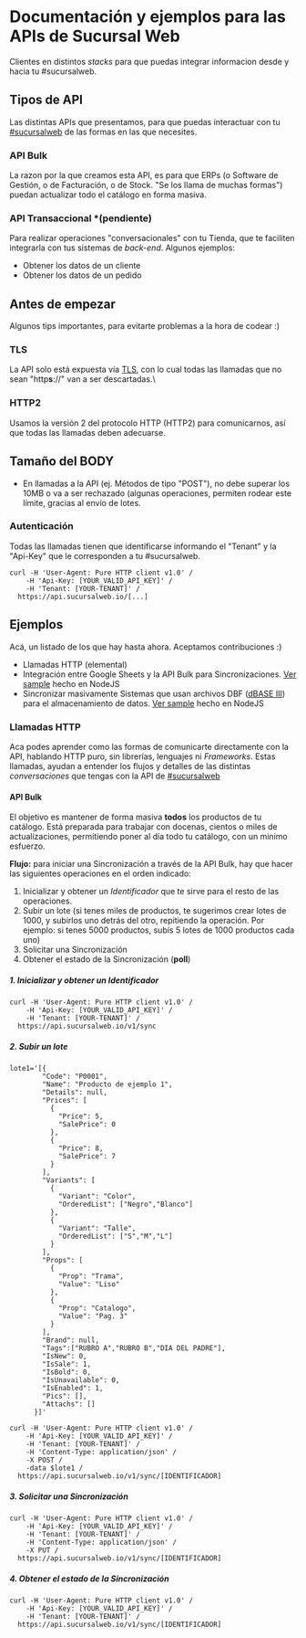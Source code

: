 # Documentación y ejemplos para las APIs de Sucursal Web
Clientes en distintos *stacks* para que puedas integrar informacion desde y hacia tu #sucursalweb.

## Tipos de API
Las distintas APIs que presentamos, para que puedas interactuar con tu [#sucursalweb](https://www.sucursalweb.io) de las formas en las que necesites.

### API Bulk
La razon por la que creamos esta API, es para que ERPs (o Software de Gestión, o de Facturación, o de Stock. "Se los llama de muchas formas") puedan actualizar todo el catálogo en forma masiva.

### API Transaccional *(pendiente)
Para realizar operaciones "conversacionales" con tu Tienda, que te faciliten integrarla con tus sistemas de *back-end*. Algunos ejemplos:

* Obtener los datos de un cliente
* Obtener los datos de un pedido

## Antes de empezar
Algunos tips importantes, para evitarte problemas a la hora de codear :)

### TLS
La API solo está expuesta vía [TLS](https://en.wikipedia.org/wiki/Transport_Layer_Security), con lo cual todas las llamadas que no sean "http**s**://" van a ser descartadas.\

### HTTP2
Usamos la versión 2 del protocolo HTTP (HTTP2) para comunicarnos, así que todas las llamadas deben adecuarse.

## Tamaño del BODY
* En llamadas a la API (ej. Métodos de tipo "POST"), no debe superar los 10MB o va a ser rechazado (algunas operaciones, permiten rodear este límite, gracias al envío de lotes.

### Autenticación
Todas las llamadas tienen que identificarse informando el "Tenant" y la "Api-Key" que le corresponden a tu #sucursalweb.

```
curl -H 'User-Agent: Pure HTTP client v1.0' /
    -H 'Api-Key: [YOUR_VALID_API_KEY]' /
    -H 'Tenant: [YOUR-TENANT]' /
  https://api.sucursalweb.io/[...]
```

## Ejemplos
Acá, un listado de los que hay hasta ahora. Aceptamos contribuciones :)

* Llamadas HTTP (elemental)
* Integración entre Google Sheets y la API Bulk para Sincronizaciones. [Ver sample](https://github.com/sucursalweb/api-docs/tree/master/samples/googlesheet-node) hecho en NodeJS
* Sincronizar masivamente Sistemas que usan archivos DBF ([dBASE III](https://es.wikipedia.org/wiki/DBase#dBASE_III)) para el almacenamiento de datos. [Ver sample](https://github.com/sucursalweb/api-docs/tree/master/samples/dbf-node) hecho en NodeJS

### Llamadas HTTP
Aca podes aprender como las formas de comunicarte directamente con la API, hablando HTTP puro, sin librerías, lenguajes ni *Frameworks*. Estas llamadas, ayudan a entender los flujos y detalles de las distintas *conversaciones* que tengas con la API de [#sucursalweb](https://twitter.com/sucursalwebio)

#### API Bulk
El objetivo es mantener de forma masiva **todos** los productos de tu catálogo. Está preparada para trabajar con docenas, cientos o miles de actualizaciones, permitiendo poner al día todo tu catálogo, con un minimo esfuerzo.

**Flujo:** para iniciar una Sincronización a través de la API Bulk, hay que hacer las siguientes operaciones en el orden indicado:

1. Inicializar y obtener un *Identificador* que te sirve para el resto de las operaciones.
2. Subir un lote (si tenes miles de productos, te sugerimos crear lotes de 1000, y subirlos uno detrás del otro, repitiendo la operación. Por ejemplo: si tenes 5000 productos, subís 5 lotes de 1000 productos cada uno)
3. Solicitar una Sincronización
4. Obtener el estado de la Sincronización (**poll**)

##### 1. Inicializar y obtener un *Identificador*
```
curl -H 'User-Agent: Pure HTTP client v1.0' /
    -H 'Api-Key: [YOUR_VALID_API_KEY]' /
    -H 'Tenant: [YOUR-TENANT]' /
  https://api.sucursalweb.io/v1/sync
```

##### 2. Subir un lote
```
lote1='[{
        "Code": "P0001",
        "Name": "Producto de ejemplo 1",
        "Details": null,
        "Prices": [
          {
            "Price": 5,
            "SalePrice": 0
          },
          {
            "Price": 8,
            "SalePrice": 7
          }
        ],
        "Variants": [
          {
            "Variant": "Color",
            "OrderedList": ["Negro","Blanco"]
          },
          {
            "Variant": "Talle",
            "OrderedList": ["S","M","L"]
          }
        ],
        "Props": [
          {
            "Prop": "Trama",
            "Value": "Liso"
          },
          {
            "Prop": "Catalogo",
            "Value": "Pag. 3"
          }
        ],
        "Brand": null,
        "Tags":["RUBRO A","RUBRO B","DIA DEL PADRE"],
        "IsNew": 0,
        "IsSale": 1,
        "IsBold": 0,
        "IsUnavailable": 0,
        "IsEnabled": 1,
        "Pics": [],
        "Attachs": []
      }]'

curl -H 'User-Agent: Pure HTTP client v1.0' /
    -H 'Api-Key: [YOUR_VALID_API_KEY]' /
    -H 'Tenant: [YOUR-TENANT]' /
    -H 'Content-Type: application/json' /
    -X POST /
    -data $lote1 /
  https://api.sucursalweb.io/v1/sync/[IDENTIFICADOR]
```

##### 3. Solicitar una Sincronización
```
curl -H 'User-Agent: Pure HTTP client v1.0' /
    -H 'Api-Key: [YOUR_VALID_API_KEY]' /
    -H 'Tenant: [YOUR-TENANT]' /
    -H 'Content-Type: application/json' /
    -X PUT /
  https://api.sucursalweb.io/v1/sync/[IDENTIFICADOR]
```

##### 4. Obtener el estado de la Sincronización
```
curl -H 'User-Agent: Pure HTTP client v1.0' /
    -H 'Api-Key: [YOUR_VALID_API_KEY]' /
    -H 'Tenant: [YOUR-TENANT]' /
  https://api.sucursalweb.io/v1/sync/[IDENTIFICADOR]
```
